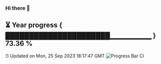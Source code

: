 ### Hi there 👋
⏳ Year progress { ██████████████████████▁▁▁▁▁▁▁▁ } 73.36 %
---
⏰ Updated on Mon, 25 Sep 2023 18:17:47 GMT
![Progress Bar CI](https://github.com/liununu/liununu/workflows/Progress%20Bar%20CI/badge.svg)
